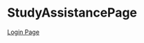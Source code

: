 # StudyAssistancePage

[Login Page](https:/Ideathon-StudyAssistance.github.io/StudyAssistancePage/ideathon%20front/loginPage.html)
